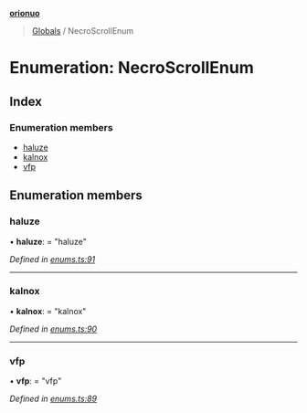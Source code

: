 **[orionuo](../README.md)**

> [Globals](../globals.md) / NecroScrollEnum

# Enumeration: NecroScrollEnum

## Index

### Enumeration members

* [haluze](necroscrollenum.md#haluze)
* [kalnox](necroscrollenum.md#kalnox)
* [vfp](necroscrollenum.md#vfp)

## Enumeration members

### haluze

•  **haluze**:  = "haluze"

*Defined in [enums.ts:91](https://github.com/msviha/orionuo/blob/5713165/src/enums.ts#L91)*

___

### kalnox

•  **kalnox**:  = "kalnox"

*Defined in [enums.ts:90](https://github.com/msviha/orionuo/blob/5713165/src/enums.ts#L90)*

___

### vfp

•  **vfp**:  = "vfp"

*Defined in [enums.ts:89](https://github.com/msviha/orionuo/blob/5713165/src/enums.ts#L89)*
